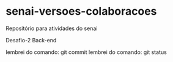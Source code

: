 # senai-versoes-colaboracoes
Repositório para atividades do senai

Desafio-2 
Back-end

lembrei do comando: git commit
lembrei do comando: git status